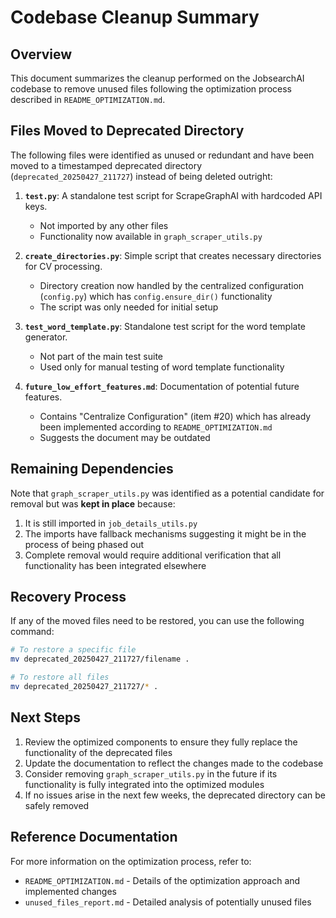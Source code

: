 # Codebase Cleanup Summary

## Overview

This document summarizes the cleanup performed on the JobsearchAI codebase to remove unused files following the optimization process described in `README_OPTIMIZATION.md`.

## Files Moved to Deprecated Directory

The following files were identified as unused or redundant and have been moved to a timestamped deprecated directory (`deprecated_20250427_211727`) instead of being deleted outright:

1. **`test.py`**: A standalone test script for ScrapeGraphAI with hardcoded API keys.
   - Not imported by any other files
   - Functionality now available in `graph_scraper_utils.py`

2. **`create_directories.py`**: Simple script that creates necessary directories for CV processing.
   - Directory creation now handled by the centralized configuration (`config.py`) which has `config.ensure_dir()` functionality
   - The script was only needed for initial setup

3. **`test_word_template.py`**: Standalone test script for the word template generator.
   - Not part of the main test suite
   - Used only for manual testing of word template functionality

4. **`future_low_effort_features.md`**: Documentation of potential future features.
   - Contains "Centralize Configuration" (item #20) which has already been implemented according to `README_OPTIMIZATION.md`
   - Suggests the document may be outdated

## Remaining Dependencies

Note that `graph_scraper_utils.py` was identified as a potential candidate for removal but was **kept in place** because:

1. It is still imported in `job_details_utils.py`
2. The imports have fallback mechanisms suggesting it might be in the process of being phased out
3. Complete removal would require additional verification that all functionality has been integrated elsewhere

## Recovery Process

If any of the moved files need to be restored, you can use the following command:

```bash
# To restore a specific file
mv deprecated_20250427_211727/filename .

# To restore all files
mv deprecated_20250427_211727/* .
```

## Next Steps

1. Review the optimized components to ensure they fully replace the functionality of the deprecated files
2. Update the documentation to reflect the changes made to the codebase
3. Consider removing `graph_scraper_utils.py` in the future if its functionality is fully integrated into the optimized modules
4. If no issues arise in the next few weeks, the deprecated directory can be safely removed

## Reference Documentation

For more information on the optimization process, refer to:
- `README_OPTIMIZATION.md` - Details of the optimization approach and implemented changes
- `unused_files_report.md` - Detailed analysis of potentially unused files
